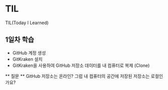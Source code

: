 # TIL
TIL(Today I Learned)

## 1일차 학습

- GitHub 계정 생성
- GitKraken 설치
- GitKraken을 사용하여 GitHub 저장소 데이터를 내 컴퓨터로 복제 (Clone)

** 질문 **
GitHub 저장소는 온라인? 그럼 내 컴퓨터의 공간에 저장된 저장소는 로컬인가요?
